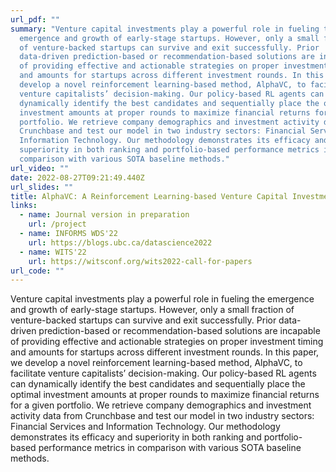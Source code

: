 ```yaml
---
url_pdf: ""
summary: "Venture capital investments play a powerful role in fueling the
  emergence and growth of early-stage startups. However, only a small fraction
  of venture-backed startups can survive and exit successfully. Prior
  data-driven prediction-based or recommendation-based solutions are incapable
  of providing effective and actionable strategies on proper investment timing
  and amounts for startups across different investment rounds. In this paper, we
  develop a novel reinforcement learning-based method, AlphaVC, to facilitate
  venture capitalists’ decision-making. Our policy-based RL agents can
  dynamically identify the best candidates and sequentially place the optimal
  investment amounts at proper rounds to maximize financial returns for a given
  portfolio. We retrieve company demographics and investment activity data from
  Crunchbase and test our model in two industry sectors: Financial Services and
  Information Technology. Our methodology demonstrates its efficacy and
  superiority in both ranking and portfolio-based performance metrics in
  comparison with various SOTA baseline methods."
url_video: ""
date: 2022-08-27T09:21:49.440Z
url_slides: ""
title: AlphaVC: A Reinforcement Learning-based Venture Capital Investment Strategy
links:
  - name: Journal version in preparation
    url: /project
  - name: INFORMS WDS'22
    url: https://blogs.ubc.ca/datascience2022
  - name: WITS'22
    url: https://witsconf.org/wits2022-call-for-papers
url_code: ""
---
```

Venture capital investments play a powerful role in fueling the emergence and growth of early-stage startups. However, only a small fraction of venture-backed startups can survive and exit successfully. Prior data-driven prediction-based or recommendation-based solutions are incapable of providing effective and actionable strategies on proper investment timing and amounts for startups across different investment rounds. In this paper, we develop a novel reinforcement learning-based method, AlphaVC, to facilitate venture capitalists’ decision-making. Our policy-based RL agents can dynamically identify the best candidates and sequentially place the optimal investment amounts at proper rounds to maximize financial returns for a given portfolio. We retrieve company demographics and investment activity data from Crunchbase and test our model in two industry sectors: Financial Services and Information Technology. Our methodology demonstrates its efficacy and superiority in both ranking and portfolio-based performance metrics in comparison with various SOTA baseline methods.
